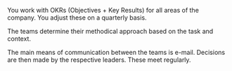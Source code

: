 You work with OKRs (Objectives + Key Results) for all areas of the company. You adjust these on a quarterly basis.

The teams determine their methodical approach based on the task and context.

The main means of communication between the teams is e-mail. Decisions are then made by the respective leaders. These meet regularly.
